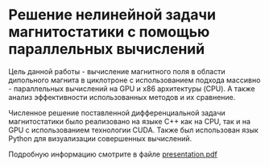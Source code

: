 # Решение нелинейной задачи магнитостатики с помощью параллельных вычислений
  Цель данной работы - вычисление магнитного поля в области
дипольного магнита в циклотроне с использованием подхода массивно -
параллельных вычислений на GPU и x86 архитектуры (CPU). А также анализ 
эффективности использованных методов и их сравнение.

  Численное решение поставленной дифференциальной задачи 
магнитостатики было реализовано на языке C++ как на CPU,
так и на GPU с использованием технологии CUDA. Также был
использован язык Python для визуализации совершенных
вычислений.

  Подробную информацию смотрите в файле [presentation.pdf](https://github.com/mrmakentosh228/cuda_magn/blob/main/presentation.pdf)
